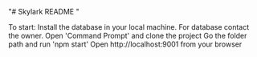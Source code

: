 "# Skylark README " 

To start: 
Install the database in your local machine. For database contact the owner.
Open 'Command Prompt' and clone the project 
Go the folder path and run 'npm start'
Open http://localhost:9001 from your browser

